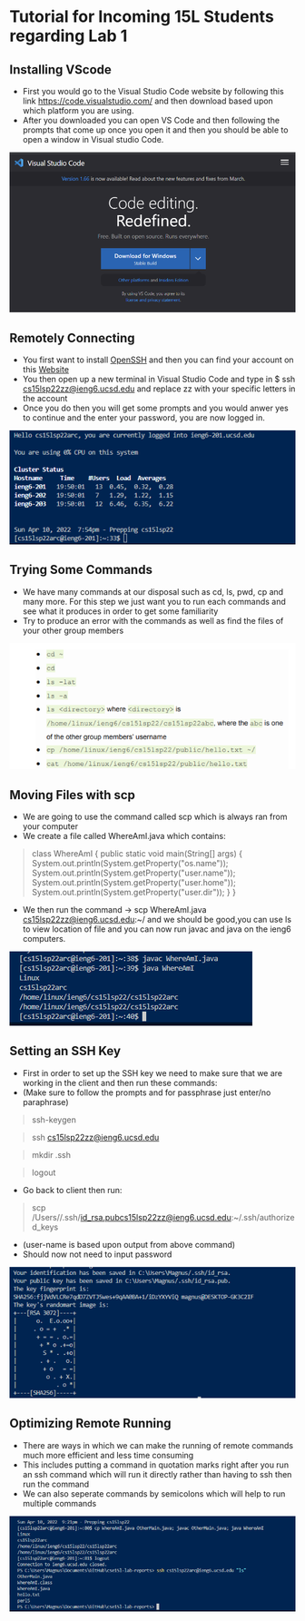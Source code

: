 # Tutorial for Incoming 15L Students regarding Lab 1

## **Installing VScode** 
* First you would go to the Visual Studio Code website by following this link https://code.visualstudio.com/ and then download based upon which platform you are using.
* After you downloaded you can open VS Code and then following the prompts that come up once you open it and then you should be able to open a window in Visual studio Code.

![step1](step1.PNG)

## **Remotely Connecting** 
* You first want to install [OpenSSH](https://docs.microsoft.com/en-us/windows-server/administration/openssh/openssh_install_firstuse) and then you can find your account on this [Website](https://docs.microsoft.com/en-us/windows-server/administration/openssh/openssh_install_firstuse)
* You then open up a new terminal in Visual Studio Code and type in $ ssh cs15lsp22zz@ieng6.ucsd.edu and replace zz with your specific letters in the account
* Once you do then you will get some prompts and you would anwer yes to continue and the enter your password, you are now logged in.

![step2](step2.PNG)

## **Trying Some Commands**
* We have many commands at our disposal such as cd, ls, pwd, cp and many more. For this step we just want you to run each commands and see what it produces in order to get some familiarity 
* Try to produce an error with the commands as well as find the files of your other group members

![step3](step3.PNG)

## **Moving Files with scp**
* We are going to use the command called scp which is always ran from your computer
* We create a file called WhereAmI.java which contains:
> class WhereAmI {
public static void main(String[] args) {
System.out.println(System.getProperty("os.name"));
System.out.println(System.getProperty("user.name"));
System.out.println(System.getProperty("user.home"));
System.out.println(System.getProperty("user.dir"));
}
}
* We then run the command -> scp WhereAmI.java cs15lsp22zz@ieng6.ucsd.edu:~/ and we should be good,you can use ls to view location of file and you can now run javac and java on the ieng6 computers.

![step4](step4.PNG)

## **Setting an SSH Key**
* First in order to set up the SSH key we need to make sure that we are working in the client and then run these commands:
* (Make sure to follow the prompts and for passphrase just enter/no paraphrase)
> ssh-keygen

> ssh cs15lsp22zz@ieng6.ucsd.edu

>  mkdir .ssh

> logout
* Go back to client then run:
>  scp /Users/<user-name>/.ssh/id_rsa.pubcs15lsp22zz@ieng6.ucsd.edu:~/.ssh/authorized_keys
* (user-name is based upon output from above command)
* Should now not need to input password

![step5](step5.PNG)

## **Optimizing Remote Running**
* There are ways in which we can make the running of remote commands much more efficient and less time consuming
* This includes putting a command in quotation marks right after you run an ssh command which will run it directly rather than having to ssh then run the command
* We can also seperate commands by semicolons which will help to run multiple commands 

![step6](step6.PNG)
